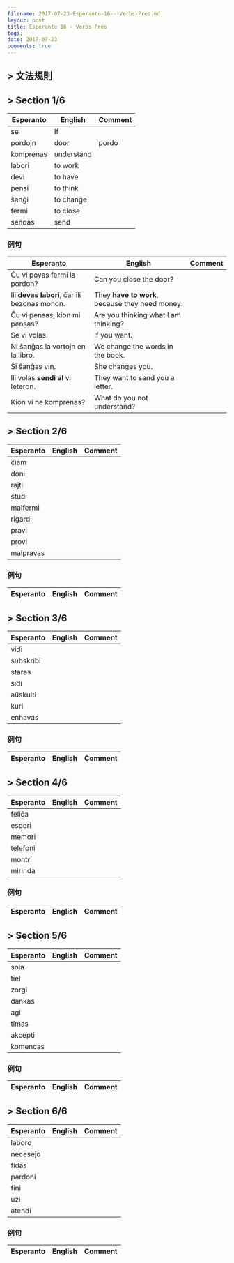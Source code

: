 ```yaml
---
filename: 2017-07-23-Esperanto-16---Verbs-Pres.md
layout: post
title: Esperanto 16 - Verbs Pres
tags: 
date: 2017-07-23
comments: true
---
```



## > 文法規則

## > Section 1/6

|Esperanto|English|Comment|
|---|---|---|
|se|If||
|pordojn|door|pordo|
|komprenas|understand||
|labori|to work||
|devi|to have||
|pensi|to think||
|ŝanĝi|to change||
|fermi|to close||
|sendas|send||

### 例句

|Esperanto|English|Comment|
|---|---|---|
|Ĉu vi povas fermi la pordon?|Can you close the door?||
|Ili **devas labori**, ĉar ili bezonas monon.|They **have to work**, because they need money.||
|Ĉu vi pensas, kion mi pensas?|Are you thinking what I am thinking?||
|Se vi volas.|If you want.||
|Ni ŝanĝas la vortojn en la libro.|We change the words in the book.||
|Ŝi ŝanĝas vin.|She changes you.||
|Ili volas **sendi al** vi leteron.|They want to send you a letter.||
|Kion vi ne komprenas?|What do you not understand?||

## > Section 2/6

|Esperanto|English|Comment|
|---|---|---|
|ĉiam|||
|doni|||
|rajti|||
|studi|||
|malfermi|||
|rigardi|||
|pravi|||
|provi|||
|malpravas|||

### 例句

|Esperanto|English|Comment|
|---|---|---|

## > Section 3/6

|Esperanto|English|Comment|
|---|---|---|
|vidi|||
|subskribi|||
|staras|||
|sidi|||
|aŭskulti|||
|kuri|||
|enhavas|||

### 例句

|Esperanto|English|Comment|
|---|---|---|

## > Section 4/6

|Esperanto|English|Comment|
|---|---|---|
|feliĉa|||
|esperi|||
|memori|||
|telefoni|||
|montri|||
|mirinda|||

### 例句

|Esperanto|English|Comment|
|---|---|---|

## > Section 5/6

|Esperanto|English|Comment|
|---|---|---|
|sola|||
|tiel|||
|zorgi|||
|dankas|||
|agi|||
|timas|||
|akcepti|||
|komencas|||

### 例句

|Esperanto|English|Comment|
|---|---|---|

## > Section 6/6

|Esperanto|English|Comment|
|---|---|---|
|laboro|||
|necesejo|||
|fidas|||
|pardoni|||
|fini|||
|uzi|||
|atendi|||

### 例句

|Esperanto|English|Comment|
|---|---|---|
